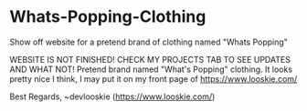 # Whats-Popping-Clothing
Show off website for a pretend brand of clothing named "Whats Popping"

WEBSITE IS NOT FINISHED! CHECK MY PROJECTS TAB TO SEE UPDATES AND WHAT NOT!
Pretend brand named "What's Popping" clothing. It looks pretty nice I think, I may put it on my front page of https://www.looskie.com/

Best Regards, 
  ~devlooskie (https://www.looskie.com/)

